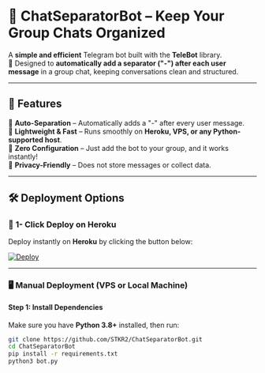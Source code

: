 # 🤖 ChatSeparatorBot – Keep Your Group Chats Organized  

A **simple and efficient** Telegram bot built with the **TeleBot** library.  
🚀 Designed to **automatically add a separator ("-") after each user message** in a group chat, keeping conversations clean and structured.  

---

## 🌟 Features  
🔹 **Auto-Separation** – Automatically adds a "-" after every user message.  
🔹 **Lightweight & Fast** – Runs smoothly on **Heroku, VPS, or any Python-supported host**.  
🔹 **Zero Configuration** – Just add the bot to your group, and it works instantly!  
🔹 **Privacy-Friendly** – Does not store messages or collect data.  

---

## 🛠 Deployment Options  

### 🚀 **1- Click Deploy on Heroku**  
Deploy instantly on **Heroku** by clicking the button below:  

[![Deploy](https://www.herokucdn.com/deploy/button.svg)](https://heroku.com/deploy?template=https://github.com/STKR2/ChatSeparatorBot)  

---

### 🖥 **Manual Deployment (VPS or Local Machine)**  
#### **Step 1: Install Dependencies**  
Make sure you have **Python 3.8+** installed, then run:  
```sh
git clone https://github.com/STKR2/ChatSeparatorBot.git
cd ChatSeparatorBot
pip install -r requirements.txt
python3 bot.py
